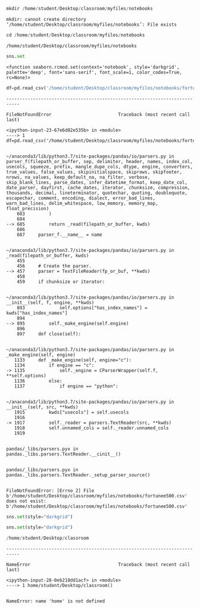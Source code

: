 ```python
mkdir /home/student/Desktop/classroom/myfiles/notebooks
```

    mkdir: cannot create directory ‘/home/student/Desktop/classroom/myfiles/notebooks’: File exists



```python
cd /home/student/Desktop/classroom/myfiles/notebooks
```

    /home/student/Desktop/classroom/myfiles/notebooks



```python
sns.set
```




    <function seaborn.rcmod.set(context='notebook', style='darkgrid', palette='deep', font='sans-serif', font_scale=1, color_codes=True, rc=None)>




```python
df=pd.read_csv('/home/student/Desktop/classroom/myfiles/notebooks/fortunee500.csv')
```


    ---------------------------------------------------------------------------

    FileNotFoundError                         Traceback (most recent call last)

    <ipython-input-23-67e6d82e535b> in <module>
    ----> 1 df=pd.read_csv('/home/student/Desktop/classroom/myfiles/notebooks/fortunee500.csv')
    

    ~/anaconda3/lib/python3.7/site-packages/pandas/io/parsers.py in parser_f(filepath_or_buffer, sep, delimiter, header, names, index_col, usecols, squeeze, prefix, mangle_dupe_cols, dtype, engine, converters, true_values, false_values, skipinitialspace, skiprows, skipfooter, nrows, na_values, keep_default_na, na_filter, verbose, skip_blank_lines, parse_dates, infer_datetime_format, keep_date_col, date_parser, dayfirst, cache_dates, iterator, chunksize, compression, thousands, decimal, lineterminator, quotechar, quoting, doublequote, escapechar, comment, encoding, dialect, error_bad_lines, warn_bad_lines, delim_whitespace, low_memory, memory_map, float_precision)
        683         )
        684 
    --> 685         return _read(filepath_or_buffer, kwds)
        686 
        687     parser_f.__name__ = name


    ~/anaconda3/lib/python3.7/site-packages/pandas/io/parsers.py in _read(filepath_or_buffer, kwds)
        455 
        456     # Create the parser.
    --> 457     parser = TextFileReader(fp_or_buf, **kwds)
        458 
        459     if chunksize or iterator:


    ~/anaconda3/lib/python3.7/site-packages/pandas/io/parsers.py in __init__(self, f, engine, **kwds)
        893             self.options["has_index_names"] = kwds["has_index_names"]
        894 
    --> 895         self._make_engine(self.engine)
        896 
        897     def close(self):


    ~/anaconda3/lib/python3.7/site-packages/pandas/io/parsers.py in _make_engine(self, engine)
       1133     def _make_engine(self, engine="c"):
       1134         if engine == "c":
    -> 1135             self._engine = CParserWrapper(self.f, **self.options)
       1136         else:
       1137             if engine == "python":


    ~/anaconda3/lib/python3.7/site-packages/pandas/io/parsers.py in __init__(self, src, **kwds)
       1915         kwds["usecols"] = self.usecols
       1916 
    -> 1917         self._reader = parsers.TextReader(src, **kwds)
       1918         self.unnamed_cols = self._reader.unnamed_cols
       1919 


    pandas/_libs/parsers.pyx in pandas._libs.parsers.TextReader.__cinit__()


    pandas/_libs/parsers.pyx in pandas._libs.parsers.TextReader._setup_parser_source()


    FileNotFoundError: [Errno 2] File b'/home/student/Desktop/classroom/myfiles/notebooks/fortunee500.csv' does not exist: b'/home/student/Desktop/classroom/myfiles/notebooks/fortunee500.csv'



```python
sns.set(style="darkgrid")
```


```python
sns.set(style="darkgrid")
```


```python
/home/student/Desktop/classroom
```


    ---------------------------------------------------------------------------

    NameError                                 Traceback (most recent call last)

    <ipython-input-28-0eb218dd1acf> in <module>
    ----> 1 home/student/Desktop/classroom()
    

    NameError: name 'home' is not defined



```python

```
